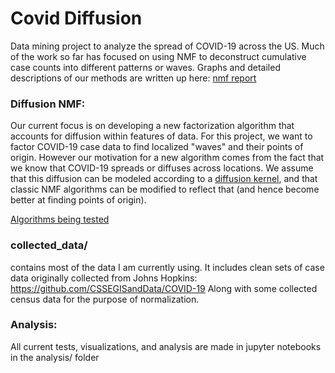 # Covid Diffusion
Data mining project to analyze the spread of COVID-19 across the US. Much of the work so far has focused on using NMF to deconstruct cumulative case counts into different patterns or waves. Graphs and detailed descriptions of our methods are written up here: [nmf report](papers/urop_report.pdf) 

### Diffusion NMF:
Our current focus is on developing a new factorization algorithm that accounts for diffusion within features of data. For this project, we want to factor COVID-19 case data to find localized "waves" and their points of origin. However our motivation for a new algorithm comes from the fact that we know that COVID-19 spreads or diffuses across locations. We assume that this diffusion can be modeled according to a [diffusion kernel](papers/diffusion_kernel.pdf), and that classic NMF algorithms can be modified to reflect that (and hence become better at finding points of origin).

[Algorithms being tested](papers/Algorithms.pdf)

### collected_data/ 
contains most of the data I am currently using. It includes clean sets of case data originally collected from Johns Hopkins: https://github.com/CSSEGISandData/COVID-19
Along with some collected census data for the purpose of normalization.  

### Analysis:

All current tests, visualizations, and analysis are made in jupyter notebooks in the analysis/ folder


